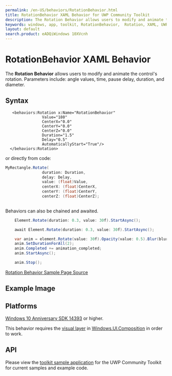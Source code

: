 ```yaml
---
permalink: /en-US/behaviors/RotationBehavior.html
title: RotationBehavior XAML Behavior for UWP Community Toolkit
description: The Rotation Behavior allows users to modify and animate the control's rotation 
keywords: windows, app, toolkit, RotationBehavior,  Rotation, XAML, UWP, animate rotation, behavior
layout: default
search.product: eADQiWindows 10XVcnh
---
```


# RotationBehavior XAML Behavior
The **Rotation Behavior** allows users to modify and animate the control's rotation. Parameters include: angle values, time, pause delay, duration, and diameter.

## Syntax
```xaml
   <behaviors:Rotation x:Name="RotationBehavior" 
				Value="180"
				CenterX="0.0" 
				CenterY="0.0" 
				CenterZ="0.0" 
				Duration="1.5" 
				Delay="0.5" 
				AutomaticallyStart="True"/>
  </behaviors:Rotation>
```

or directly from code:

```C#
MyRectangle.Rotate(
                duration: Duration,
                delay: Delay,
                value: (float)Value,
                centerX: (float)CenterX,
                centerY: (float)CenterY,
                centerZ: (float)CenterZ);
    
```

Behaviors can also be chained and awaited.

```C#
    Element.Rotate(duration: 0.3, value: 30f).StartAsync();

    await Element.Rotate(duration: 0.3, value: 30f).StartAsync();

    var anim = element.Rotate(value: 30f).Opacity(value: 0.5).Blur(blurAmount:5);
    anim.SetDurationForAll(2);
    anim.Completed += animation_completed;
    anim.StartAsync();

    anim.Stop();
```

[Rotation Behavior Sample Page Source](https://github.com/Microsoft/UWPCommunityToolkit/tree/master/Microsoft.Toolkit.Uwp.SampleApp/SamplePages/RotationBehavior)
## Example Image

## Platforms

[Windows 10 Anniversary SDK 14393](https://blogs.windows.com/windowsexperience/2016/07/18/build14393/) or higher.

This behavior requires the [visual layer](https://msdn.microsoft.com/en-us/windows/uwp/graphics/visual-layer) in [Windows.UI.Composition](https://msdn.microsoft.com/library/windows/apps/dn706878) in order to work.  

## API

Please view the [toolkit sample application](https://github.com/Microsoft/UWPCommunityToolkit/tree/master/Microsoft.Toolkit.Uwp.SampleApp) for the UWP Community Toolkit for current samples and example code.
